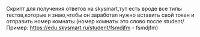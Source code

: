 Скрипт для получения ответов на skysmart,тут есть вроде все типы тестов,которые я знаю,чтобы он заработал нужно вставить свой токен и отправить номер комнаты 
(номер комнаты это слово после student/ Пример: https://edu.skysmart.ru/student/fsmdjfm - fsmdjfm)
